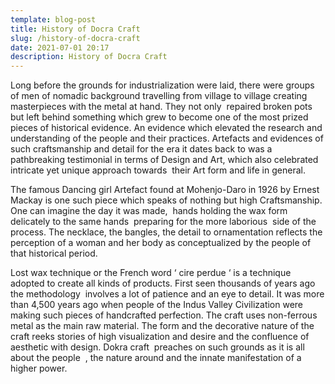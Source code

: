```yaml
---
template: blog-post
title: History of Docra Craft
slug: /history-of-docra-craft
date: 2021-07-01 20:17
description: History of Docra Craft
---
```

Long before the grounds for industrialization were laid, there were groups of men of nomadic background travelling from village to village creating masterpieces with the metal at hand. They not only  repaired broken pots but left behind something which grew to become one of the most prized pieces of historical evidence. An evidence which elevated the research and understanding of the people and their practices. Artefacts and evidences of such craftsmanship and detail for the era it dates back to was a pathbreaking testimonial in terms of Design and Art, which also celebrated intricate yet unique approach towards  their Art form and life in general. 

The famous Dancing girl Artefact found at Mohenjo-Daro in 1926 by Ernest Mackay is one such piece which speaks of nothing but high Craftsmanship. One can imagine the day it was made,  hands holding the wax form delicately to the same hands  preparing for the more laborious  side of the process. The necklace, the bangles, the detail to ornamentation reflects the perception of a woman and her body as conceptualized by the people of that historical period.

Lost wax technique or the French word ‘ cire perdue ‘ is a technique adopted to create all kinds of products. First seen thousands of years ago the methodology  involves a lot of patience and an eye to detail. It was more than 4,500 years ago when people of the Indus Valley Civilization were making such pieces of handcrafted perfection. The craft uses non-ferrous metal as the main raw material. The form and the decorative nature of the craft reeks stories of high visualization and desire and the confluence of aesthetic with design. Dokra craft  preaches on such grounds as it is all about the people  , the nature around and the innate manifestation of a higher power.